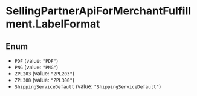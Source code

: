 # SellingPartnerApiForMerchantFulfillment.LabelFormat

## Enum

* `PDF` (value: `"PDF"`)
* `PNG` (value: `"PNG"`)
* `ZPL203` (value: `"ZPL203"`)
* `ZPL300` (value: `"ZPL300"`)
* `ShippingServiceDefault` (value: `"ShippingServiceDefault"`)
